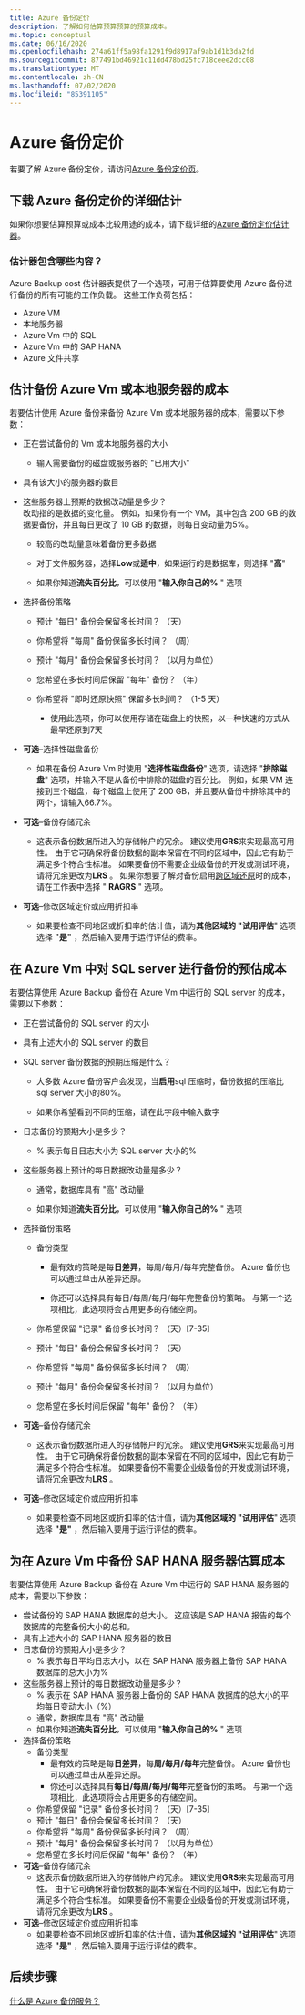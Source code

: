 ```yaml
---
title: Azure 备份定价
description: 了解如何估算预算预算的预算成本。
ms.topic: conceptual
ms.date: 06/16/2020
ms.openlocfilehash: 274a61ff5a98fa1291f9d8917af9ab1d1b3da2fd
ms.sourcegitcommit: 877491bd46921c11dd478bd25fc718ceee2dcc08
ms.translationtype: MT
ms.contentlocale: zh-CN
ms.lasthandoff: 07/02/2020
ms.locfileid: "85391105"
---
```

# <a name="azure-backup-pricing"></a>Azure 备份定价

若要了解 Azure 备份定价，请访问[Azure 备份定价页](https://azure.microsoft.com/pricing/details/backup/)。

## <a name="download-detailed-estimates-for-azure-backup-pricing"></a>下载 Azure 备份定价的详细估计

如果你想要估算预算或成本比较用途的成本，请下载详细的[Azure 备份定价估计器](https://aka.ms/AzureBackupCostEstimates)。  

### <a name="what-does-the-estimator-contain"></a>估计器包含哪些内容？

Azure Backup cost 估计器表提供了一个选项，可用于估算要使用 Azure 备份进行备份的所有可能的工作负载。 这些工作负荷包括：

- Azure VM
- 本地服务器
- Azure Vm 中的 SQL
- Azure Vm 中的 SAP HANA
- Azure 文件共享

## <a name="estimate-costs-for-backing-up-azure-vms-or-on-premises-servers"></a>估计备份 Azure Vm 或本地服务器的成本

若要估计使用 Azure 备份来备份 Azure Vm 或本地服务器的成本，需要以下参数：

- 正在尝试备份的 Vm 或本地服务器的大小
  - 输入需要备份的磁盘或服务器的 "已用大小"

- 具有该大小的服务器的数目

- 这些服务器上预期的数据改动量是多少？<br>
  改动指的是数据的变化量。 例如，如果你有一个 VM，其中包含 200 GB 的数据要备份，并且每日更改了 10 GB 的数据，则每日变动量为5%。

  - 较高的改动量意味着备份更多数据

  - 对于文件服务器，选择**Low**或**适中**，如果运行的是数据库，则选择 "**高**"

  - 如果你知道**流失百分比**，可以使用 "**输入你自己的%** " 选项

- 选择备份策略

  - 预计 "每日" 备份会保留多长时间？ （天）

  - 你希望将 "每周" 备份保留多长时间？ （周）

  - 预计 "每月" 备份会保留多长时间？ （以月为单位）

  - 您希望在多长时间后保留 "每年" 备份？ （年）

  - 你希望将 "即时还原快照" 保留多长时间？ （1-5 天）

    - 使用此选项，你可以使用存储在磁盘上的快照，以一种快速的方式从最早还原到7天

- **可选**–选择性磁盘备份

  - 如果在备份 Azure Vm 时使用 "**选择性磁盘备份**" 选项，请选择 "**排除磁盘**" 选项，并输入不是从备份中排除的磁盘的百分比。 例如，如果 VM 连接到三个磁盘，每个磁盘上使用了 200 GB，并且要从备份中排除其中的两个，请输入66.7%。

- **可选**–备份存储冗余

  - 这表示备份数据所进入的存储帐户的冗余。 建议使用**GRS**来实现最高可用性。 由于它可确保将备份数据的副本保留在不同的区域中，因此它有助于满足多个符合性标准。 如果要备份不需要企业级备份的开发或测试环境，请将冗余更改为**LRS** 。 如果你想要了解对备份启用[跨区域还原](backup-azure-arm-restore-vms.md#cross-region-restore)时的成本，请在工作表中选择 " **RAGRS** " 选项。

- **可选**–修改区域定价或应用折扣率

  - 如果要检查不同地区或折扣率的估计值，请为**其他区域的 "试用评估**" 选项选择 **"是"** ，然后输入要用于运行评估的费率。

## <a name="estimate-costs-for-backing-up-sql-servers-in-azure-vms"></a>在 Azure Vm 中对 SQL server 进行备份的预估成本

若要估算使用 Azure Backup 备份在 Azure Vm 中运行的 SQL server 的成本，需要以下参数：

- 正在尝试备份的 SQL server 的大小

- 具有上述大小的 SQL server 的数目

- SQL server 备份数据的预期压缩是什么？

  - 大多数 Azure 备份客户会发现，当**启用**sql 压缩时，备份数据的压缩比 sql server 大小的80%。

  - 如果你希望看到不同的压缩，请在此字段中输入数字

- 日志备份的预期大小是多少？

  - % 表示每日日志大小为 SQL server 大小的%

- 这些服务器上预计的每日数据改动量是多少？

  - 通常，数据库具有 "高" 改动量

  - 如果你知道**流失百分比**，可以使用 "**输入你自己的%** " 选项

- 选择备份策略

  - 备份类型

    - 最有效的策略是每**日差异**，每周/每月/每年完整备份。 Azure 备份也可以通过单击从差异还原。

    - 你还可以选择具有每日/每周/每月/每年完整备份的策略。 与第一个选项相比，此选项将会占用更多的存储空间。

  - 你希望保留 "记录" 备份多长时间？ （天）[7-35]

  - 预计 "每日" 备份会保留多长时间？ （天）

  - 你希望将 "每周" 备份保留多长时间？ （周）

  - 预计 "每月" 备份会保留多长时间？ （以月为单位）

  - 您希望在多长时间后保留 "每年" 备份？ （年）

- **可选**–备份存储冗余

  - 这表示备份数据所进入的存储帐户的冗余。 建议使用**GRS**来实现最高可用性。 由于它可确保将备份数据的副本保留在不同的区域中，因此它有助于满足多个符合性标准。 如果要备份不需要企业级备份的开发或测试环境，请将冗余更改为**LRS** 。

- **可选**–修改区域定价或应用折扣率

  - 如果要检查不同地区或折扣率的估计值，请为**其他区域的 "试用评估**" 选项选择 **"是"** ，然后输入要用于运行评估的费率。

## <a name="estimate-costs-for-backing-up-sap-hana-servers-in-azure-vms"></a>为在 Azure Vm 中备份 SAP HANA 服务器估算成本

若要估算使用 Azure Backup 备份在 Azure Vm 中运行的 SAP HANA 服务器的成本，需要以下参数：

- 尝试备份的 SAP HANA 数据库的总大小。 这应该是 SAP HANA 报告的每个数据库的完整备份大小的总和。
- 具有上述大小的 SAP HANA 服务器的数目
- 日志备份的预期大小是多少？
  - % 表示每日平均日志大小，以在 SAP HANA 服务器上备份 SAP HANA 数据库的总大小为%
- 这些服务器上预计的每日数据改动量是多少？
  - % 表示在 SAP HANA 服务器上备份的 SAP HANA 数据库的总大小的平均每日变动大小（%）
  - 通常，数据库具有 "高" 改动量
  - 如果你知道**流失百分比**，可以使用 "**输入你自己的%** " 选项
- 选择备份策略
  - 备份类型
    - 最有效的策略是每**日差异**，每**周/每月/每年**完整备份。 Azure 备份也可以通过单击从差异还原。
    - 你还可以选择具有**每日/每周/每月/每年**完整备份的策略。 与第一个选项相比，此选项将会占用更多的存储空间。
  - 你希望保留 "记录" 备份多长时间？ （天）[7-35]
  - 预计 "每日" 备份会保留多长时间？ （天）
  - 你希望将 "每周" 备份保留多长时间？ （周）
  - 预计 "每月" 备份会保留多长时间？ （以月为单位）
  - 您希望在多长时间后保留 "每年" 备份？ （年）
- **可选**–备份存储冗余
  - 这表示备份数据所进入的存储帐户的冗余。 建议使用**GRS**来实现最高可用性。 由于它可确保将备份数据的副本保留在不同的区域中，因此它有助于满足多个符合性标准。 如果要备份不需要企业级备份的开发或测试环境，请将冗余更改为**LRS** 。
- **可选**–修改区域定价或应用折扣率
  - 如果要检查不同地区或折扣率的估计值，请为**其他区域的 "试用评估**" 选项选择 **"是"** ，然后输入要用于运行评估的费率。

## <a name="next-steps"></a>后续步骤

[什么是 Azure 备份服务？](backup-overview.md)
